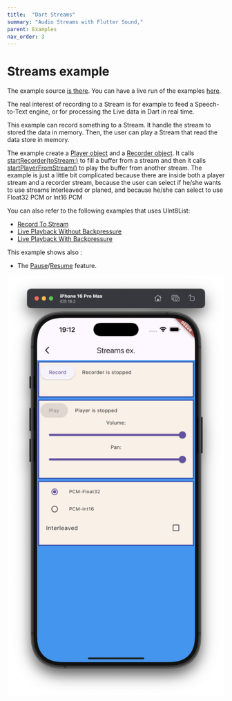 ```yaml
---
title:  "Dart Streams"
summary: "Audio Streams with Flutter Sound,"
parent: Examples
nav_order: 3
---
```

# Streams example

The example source [is there](https://github.com/canardoux/flutter_sound/blob/master/example/lib/streams/streams.dart). You can have a live run of the examples [here](/live/index.html).

The real interest of recording to a Stream is for example to feed a Speech-to-Text engine, or for processing the Live data in Dart in real time.

This example can record something to a Stream. It handle the stream to stored the data in memory.
Then, the user can play a Stream that read the data store in memory.

The example create a [Player object](/api/player/FlutterSoundPlayer-class.html) and a [Recorder object](/api/recorder/FlutterSoundRecorder-class.html).
It calls [startRecorder(toStream:)](/api/recorder/FlutterSoundRecorder/startRecorder.html) to fill a buffer from a stream
and then it calls [startPlayerFromStream()](/api/player/FlutterSoundPlayer/startPlayerFromStream.html) to play the buffer from another stream.
The example is just a little bit complicated because there are inside both a player stream and a recorder stream,
because the user can select if he/she wants to use streams interleaved or planed, and because he/she can select to use
Float32 PCM or Int16 PCM

You can also refer to the following examples that uses UInt8List:

- [Record To Stream](ex_record_to_stream)
- [Live Playback Without Backpressure](ex_playback_from_stream_1)
- [Live Playback With Backpressure](ex_playback_from_stream_2)

This example shows also :
- The [Pause](/api/player/FlutterSoundPlayer/pausePlayer.html)/[Resume](/api/player/FlutterSoundPlayer/resumePlayer.html) feature.


![screen shot](ScreenShots/Streams.png)